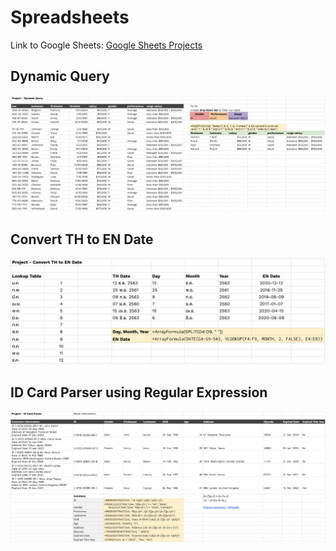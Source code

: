 # Spreadsheets

Link to Google Sheets: [Google Sheets Projects](https://docs.google.com/spreadsheets/d/18LQPU8ammkST3y7GHtyytCw5ULYFNwTx-kn7-f3cePU/edit?usp=sharing)

## Dynamic Query
![dynamic query](./dynamic_query.png)

## Convert TH to EN Date
![convert date](./convert_date.png)

## ID Card Parser using Regular Expression
![regex](./regex.png)
